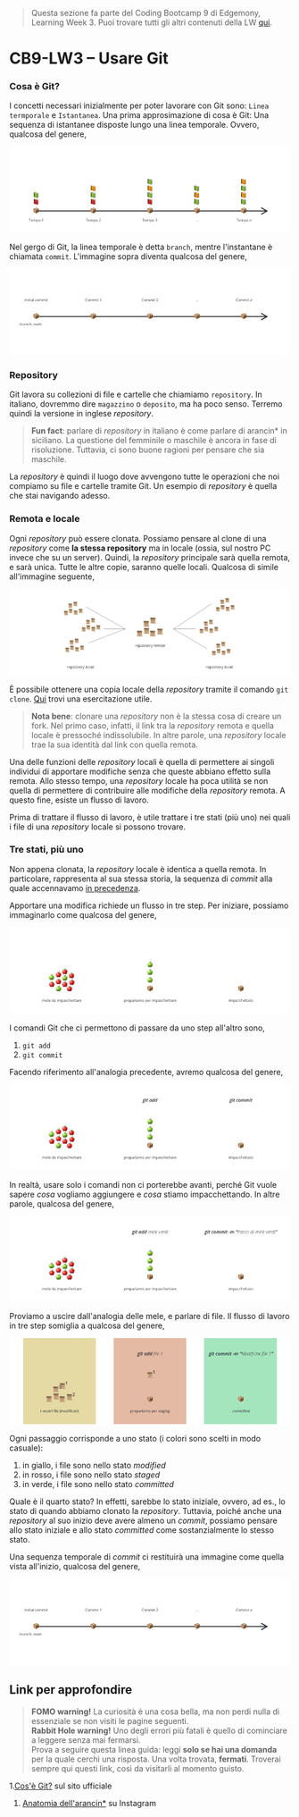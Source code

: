 > Questa sezione fa parte del Coding Bootcamp 9 di Edgemony, Learning Week 3.
> Puoi trovare tutti gli altri contenuti della LW [qui](../lw_03/README.md).

# CB9-LW3 – Usare Git

### Cosa è Git?

I concetti necessari inizialmente per poter lavorare con Git sono:
`Linea termporale` e `Istantanea`. Una prima approsimazione di cosa è Git: Una
sequenza di istantanee disposte lungo una linea temporale. Ovvero, qualcosa del
genere,

![](../images/lw_03-git-timeline-books.jpg)

Nel gergo di Git, la linea temporale è detta `branch`, mentre l'instantane è
chiamata `commit`. L'immagine sopra diventa qualcosa del genere,

![](../images/lw_03-git-timeline.jpg)

### Repository

Git lavora su collezioni di file e cartelle che chiamiamo `repository`. In
italiano, dovremmo dire `magazzino` o `deposito`, ma ha poco senso. Terremo
quindi la versione in inglese _repository_.

> **Fun fact**: parlare di _repository_ in italiano è come parlare di arancin\*
> in siciliano. La questione del femminile o maschile è ancora in fase di
> risoluzione. Tuttavia, ci sono buone ragioni per pensare che sia maschile.

La _repository_ è quindi il luogo dove avvengono tutte le operazioni che noi
compiamo su file e cartelle tramite Git. Un esempio di _repository_ è quella che
stai navigando adesso.

### Remota e locale

Ogni _repository_ può essere clonata. Possiamo pensare al clone di una
_repository_ come **la stessa repository** ma in locale (ossia, sul nostro PC
invece che su un server). Quindi, la _repository_ principale sarà quella remota,
e sarà unica. Tutte le altre copie, saranno quelle locali. Qualcosa di simile
all'immagine seguente,

![](../images/lw_03-git-remote-local.jpg)

È possibile ottenere una copia locale della _repository_ tramite il comando
`git clone`.
[Qui](https://github.com/dev-edgemony/CB9/blob/main/lw_03/esercitazioni/README.md#1-clona-la-repository-cb9)
trovi una esercitazione utile.

> **Nota bene**: clonare una _repository_ non è la stessa cosa di creare un
> fork. Nel primo caso, infatti, il link tra la _repository_ remota e quella
> locale è pressoché indissolubile. In altre parole, una _repository_ locale
> trae la sua identità dal link con quella remota.

Una delle funzioni delle _repository_ locali è quella di permettere ai singoli
individui di apportare modifiche senza che queste abbiano effetto sulla remota.
Allo stesso tempo, una _repository_ locale ha poca utilità se non quella di
permettere di contribuire alle modifiche della _repository_ remota. A questo
fine, esiste un flusso di lavoro.

Prima di trattare il flusso di lavoro, è utile trattare i tre stati (più uno)
nei quali i file di una _repository_ locale si possono trovare.

### Tre stati, più uno

Non appena clonata, la _repository_ locale è identica a quella remota. In
particolare, rappresenta al sua stessa storia, la sequenza di _commit_ alla
quale accennavamo [in precedenza](#cosa-è-git).

Apportare una modifica richiede un flusso in tre step. Per iniziare, possiamo
immaginarlo come qualcosa del genere,

![](../images/lw_03-git-flow.jpg)

I comandi Git che ci permettono di passare da uno step all'altro sono,

1. `git add`
1. `git commit`

Facendo riferimento all'analogia precedente, avremo qualcosa del genere,

![](../images/lw_03-git-commands.jpg)

In realtà, usare solo i comandi non ci porterebbe avanti, perché Git vuole
sapere _cosa_ vogliamo aggiungere e _cosa_ stiamo impacchettando. In altre
parole, qualcosa del genere,

![](../images/lw_03-git-commands-apples.jpg)

Proviamo a uscire dall'analogia delle mele, e parlare di file. Il flusso di
lavoro in tre step somiglia a qualcosa del genere,

![](../images/lw_03-git-commands-files.jpg)

Ogni passaggio corrisponde a uno stato (i colori sono scelti in modo casuale):

1. in giallo, i file sono nello stato _modified_
1. in rosso, i file sono nello stato _staged_
1. in verde, i file sono nello stato _committed_

Quale è il quarto stato? In effetti, sarebbe lo stato iniziale, ovvero, ad es.,
lo stato di quando abbiamo clonato la _repository_. Tuttavia, poiché anche una
_repository_ al suo inizio deve avere almeno un _commit_, possiamo pensare allo
stato iniziale e allo stato _committed_ come sostanzialmente lo stesso stato.

Una sequenza temporale di _commit_ ci restituirà una immagine come quella vista
all'inizio, qualcosa del genere,

![](../images/lw_03-git-timeline.jpg)

## Link per approfondire

> **FOMO warning!** La curiosità è una cosa bella, ma non perdi nulla di
> essenziale se non visiti le pagine seguenti. <br /> **Rabbit Hole warning!**
> Uno degli errori più fatali è quello di cominciare a leggere senza mai
> fermarsi. <br /> Prova a seguire questa linea guida: leggi **solo se hai una
> domanda** per la quale cerchi una risposta. Una volta trovata, **fermati**.
> Troverai sempre qui questi link, così da visitarli al momento guisto.

1.[Cos'è Git?](https://git-scm.com/book/it/v2/Per-Iniziare-Cos%E2%80%99%C3%A9-Git%3F)
sul sito ufficiale

1. [Anatomia dell'arancin\*](https://www.instagram.com/p/CILMYH3hGjq/?img_index=1)
   su Instagram
